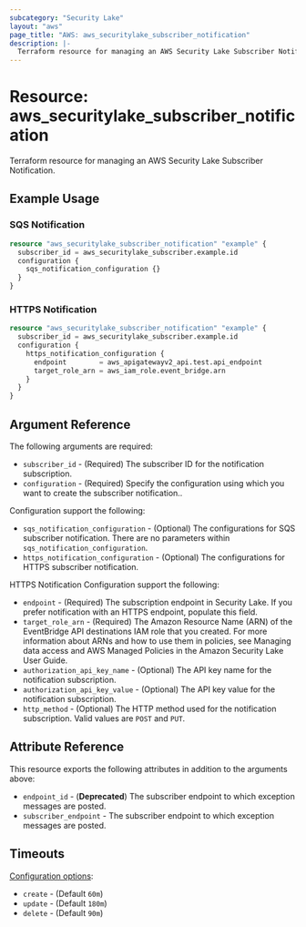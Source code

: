 ```yaml
---
subcategory: "Security Lake"
layout: "aws"
page_title: "AWS: aws_securitylake_subscriber_notification"
description: |-
  Terraform resource for managing an AWS Security Lake Subscriber Notification.
---
```


# Resource: aws_securitylake_subscriber_notification

Terraform resource for managing an AWS Security Lake Subscriber Notification.

## Example Usage

### SQS Notification

```terraform
resource "aws_securitylake_subscriber_notification" "example" {
  subscriber_id = aws_securitylake_subscriber.example.id
  configuration {
    sqs_notification_configuration {}
  }
}
```

### HTTPS Notification

```terraform
resource "aws_securitylake_subscriber_notification" "example" {
  subscriber_id = aws_securitylake_subscriber.example.id
  configuration {
    https_notification_configuration {
      endpoint        = aws_apigatewayv2_api.test.api_endpoint
      target_role_arn = aws_iam_role.event_bridge.arn
    }
  }
}
```

## Argument Reference

The following arguments are required:

* `subscriber_id` - (Required) The subscriber ID for the notification subscription.
* `configuration` - (Required) Specify the configuration using which you want to create the subscriber notification..

Configuration support the following:

* `sqs_notification_configuration` - (Optional) The configurations for SQS subscriber notification.
  There are no parameters within `sqs_notification_configuration`.
* `https_notification_configuration` - (Optional) The configurations for HTTPS subscriber notification.

HTTPS Notification Configuration support the following:

* `endpoint` - (Required) The subscription endpoint in Security Lake.
  If you prefer notification with an HTTPS endpoint, populate this field.
* `target_role_arn` - (Required) The Amazon Resource Name (ARN) of the EventBridge API destinations IAM role that you created.
  For more information about ARNs and how to use them in policies, see Managing data access and AWS Managed Policies in the Amazon Security Lake User Guide.
* `authorization_api_key_name` - (Optional) The API key name for the notification subscription.
* `authorization_api_key_value` - (Optional) The API key value for the notification subscription.
* `http_method` - (Optional) The HTTP method used for the notification subscription.
  Valid values are `POST` and `PUT`.

## Attribute Reference

This resource exports the following attributes in addition to the arguments above:

* `endpoint_id` - (**Deprecated**) The subscriber endpoint to which exception messages are posted.
* `subscriber_endpoint` - The subscriber endpoint to which exception messages are posted.

## Timeouts

[Configuration options](https://developer.hashicorp.com/terraform/language/resources/syntax#operation-timeouts):

* `create` - (Default `60m`)
* `update` - (Default `180m`)
* `delete` - (Default `90m`)
